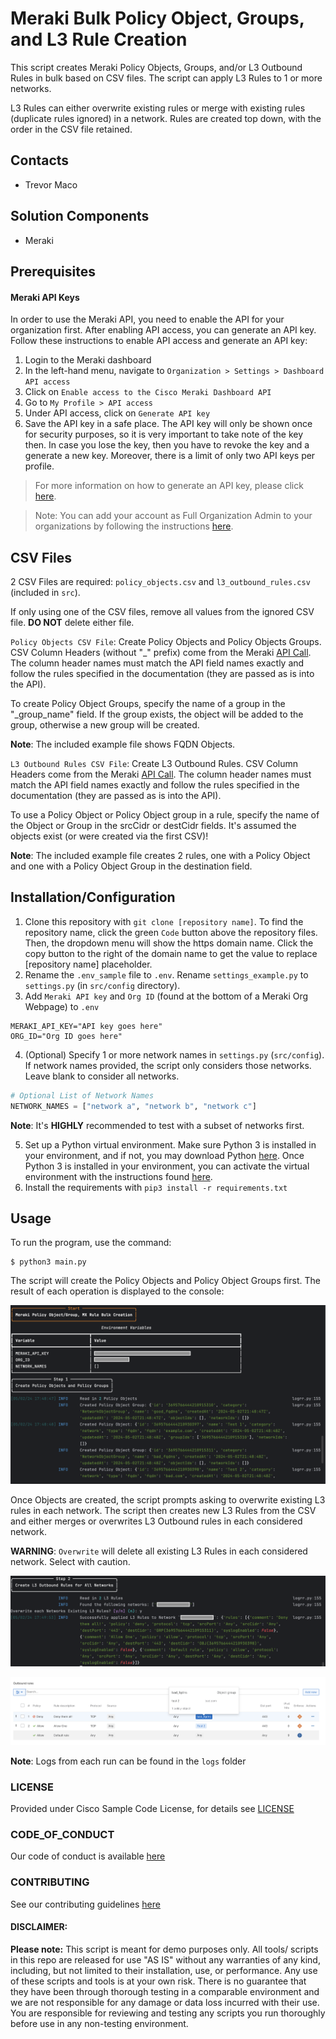 # Meraki Bulk Policy Object, Groups, and L3 Rule Creation

This script creates Meraki Policy Objects, Groups, and/or L3 Outbound Rules in bulk based on CSV files. The script can apply L3 Rules to 1 or more networks.

L3 Rules can either overwrite existing rules or merge with existing rules (duplicate rules ignored) in a network. Rules are created top down, with the order in the CSV file retained.

## Contacts
* Trevor Maco

## Solution Components
* Meraki

## Prerequisites
#### Meraki API Keys
In order to use the Meraki API, you need to enable the API for your organization first. After enabling API access, you can generate an API key. Follow these instructions to enable API access and generate an API key:
1. Login to the Meraki dashboard
2. In the left-hand menu, navigate to `Organization > Settings > Dashboard API access`
3. Click on `Enable access to the Cisco Meraki Dashboard API`
4. Go to `My Profile > API access`
5. Under API access, click on `Generate API key`
6. Save the API key in a safe place. The API key will only be shown once for security purposes, so it is very important to take note of the key then. In case you lose the key, then you have to revoke the key and a generate a new key. Moreover, there is a limit of only two API keys per profile.

> For more information on how to generate an API key, please click [here](https://developer.cisco.com/meraki/api-v1/#!authorization/authorization). 

> Note: You can add your account as Full Organization Admin to your organizations by following the instructions [here](https://documentation.meraki.com/General_Administration/Managing_Dashboard_Access/Managing_Dashboard_Administrators_and_Permissions).

## CSV Files
2 CSV Files are required: `policy_objects.csv` and `l3_outbound_rules.csv` (included in `src`).

If only using one of the CSV files, remove all values from the ignored CSV file. **DO NOT** delete either file.

`Policy Objects CSV File`:
Create Policy Objects and Policy Objects Groups. CSV Column Headers (without "_" prefix) come from the Meraki [API Call](https://developer.cisco.com/meraki/api-v1/create-organization-policy-object/). The column header names must match the API field names exactly and follow the rules specified in the documentation (they are passed as is into the API).

To create Policy Object Groups, specify the name of a group in the "_group_name" field. If the group exists, the object will be added to the group, otherwise a new group will be created.

**Note**: The included example file shows FQDN Objects.

`L3 Outbound Rules CSV File`:
Create L3 Outbound Rules. CSV Column Headers come from the Meraki [API Call](https://developer.cisco.com/meraki/api-v1/update-network-appliance-firewall-l-3-firewall-rules/). The column header names must match the API field names exactly and follow the rules specified in the documentation (they are passed as is into the API).

To use a Policy Object or Policy Object group in a rule, specify the name of the Object or Group in the srcCidr or destCidr fields. It's assumed the objects exist (or were created via the first CSV)!

**Note**: The included example file creates 2 rules, one with a Policy Object and one with a Policy Object Group in the destination field.

## Installation/Configuration
1. Clone this repository with `git clone [repository name]`. To find the repository name, click the green `Code` button above the repository files. Then, the dropdown menu will show the https domain name. Click the copy button to the right of the domain name to get the value to replace [repository name] placeholder.
2. Rename the `.env_sample` file to `.env`. Rename `settings_example.py` to `settings.py` (in `src/config` directory).
3. Add `Meraki API key` and `Org ID` (found at the bottom of a Meraki Org Webpage) to `.env`
```dotenv
MERAKI_API_KEY="API key goes here"
ORG_ID="Org ID goes here"
```
4. (Optional) Specify 1 or more network names in `settings.py` (`src/config`). If network names provided, the script only considers those networks. Leave blank to consider all networks.
```python
# Optional List of Network Names
NETWORK_NAMES = ["network a", "network b", "network c"]
```
**Note**: It's **HIGHLY** recommended to test with a subset of networks first.

5. Set up a Python virtual environment. Make sure Python 3 is installed in your environment, and if not, you may download Python [here](https://www.python.org/downloads/). Once Python 3 is installed in your environment, you can activate the virtual environment with the instructions found [here](https://docs.python.org/3/tutorial/venv.html).
6. Install the requirements with `pip3 install -r requirements.txt`

## Usage

To run the program, use the command:
```
$ python3 main.py
```

The script will create the Policy Objects and Policy Object Groups first. The result of each operation is displayed to the console:

![console_object_creation.png](IMAGES/console_object_creation.png)

Once Objects are created, the script prompts asking to overwrite existing L3 rules in each network. The script then creates new L3 Rules from the CSV and either merges or overwrites L3 Outbound rules in each considered network.

**WARNING**: `Overwrite` will delete all existing L3 Rules in each considered network. Select with caution.

![console_l3_rule_creation.png](IMAGES/console_l3_rule_creation.png)

![meraki_l3_rules.png](IMAGES/meraki_l3_rules.png)

**Note**: Logs from each run can be found in the `logs` folder

### LICENSE

Provided under Cisco Sample Code License, for details see [LICENSE](LICENSE.md)

### CODE_OF_CONDUCT

Our code of conduct is available [here](CODE_OF_CONDUCT.md)

### CONTRIBUTING

See our contributing guidelines [here](CONTRIBUTING.md)

#### DISCLAIMER:
<b>Please note:</b> This script is meant for demo purposes only. All tools/ scripts in this repo are released for use "AS IS" without any warranties of any kind, including, but not limited to their installation, use, or performance. Any use of these scripts and tools is at your own risk. There is no guarantee that they have been through thorough testing in a comparable environment and we are not responsible for any damage or data loss incurred with their use.
You are responsible for reviewing and testing any scripts you run thoroughly before use in any non-testing environment.